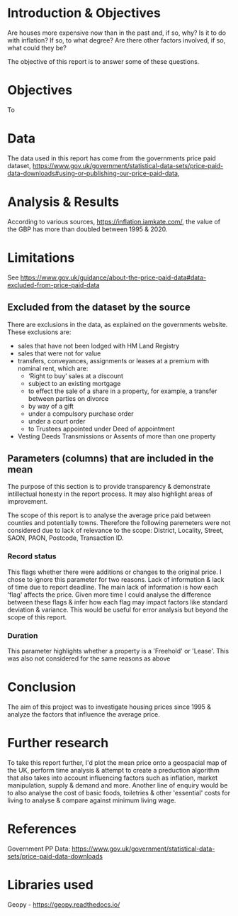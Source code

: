 # Introduction & Objectives
Are houses more expensive now than in the past and, if so, why? Is it to do with inflation? If so, to what degree? Are there other factors involved, if so, what could they be?

The objective of this report is to answer some of these questions.



# Objectives
To

# Data
The data used in this report has come from the governments price paid dataset, https://www.gov.uk/government/statistical-data-sets/price-paid-data-downloads#using-or-publishing-our-price-paid-data,

# Analysis & Results
According to various sources, https://inflation.iamkate.com/, the value of the GBP has more than doubled between 1995 & 2020. 



# Limitations
See https://www.gov.uk/guidance/about-the-price-paid-data#data-excluded-from-price-paid-data

## Excluded from the dataset by the source
There are exclusions in the data, as explained on the governments website. These exclusions are:

* sales that have not been lodged with HM Land Registry
* sales that were not for value
* transfers, conveyances, assignments or leases at a premium with nominal rent, which are:
    * ‘Right to buy’ sales at a discount
    * subject to an existing mortgage
    * to effect the sale of a share in a property, for example, a transfer between parties on divorce
    * by way of a gift
    * under a compulsory purchase order
    * under a court order
    * to Trustees appointed under Deed of appointment
* Vesting Deeds Transmissions or Assents of more than one property


## Parameters (columns) that are included in the mean
The purpose of this section is to provide transparency & demonstrate intillectual honesty in the report process. It may also highlight areas of improvement.

The scope of this report is to analyse the average price paid between counties and potentially towns. Therefore the following paremeters were not considered due to lack of relevance to the scope:
District, Locality, Street, SAON, PAON, Postcode, Transaction ID.

### Record status
This flags whether there were additions or changes to the original price. I chose to ignore this parameter for two reasons. Lack of information & lack of time due to report deadline. The main lack of information is how each 'flag' affects the price. Given more time I could analyse the difference between these flags & infer how each flag may impact factors like standard deviation & variance. This would be useful for error analysis but beyond the scope of this report.

### Duration
This parameter highlights whether a property is a 'Freehold' or 'Lease'. This was also not considered for the same reasons as above

# Conclusion
The aim of this project was to investigate housing prices since 1995 & analyze the factors that influence the average price.

# Further research
To take this report further, I'd plot the mean price onto a geospacial map of the UK, perform time analysis & attempt to create a preduction algorithm that also takes into account influencing factors such as inflation, market manipulation, supply & demand and more. Another line of enquiry would be to also analyse the cost of basic foods, toiletries & other 'essential' costs for living to analyse & compare against minimum living wage.

# References
Government PP Data: https://www.gov.uk/government/statistical-data-sets/price-paid-data-downloads

# Libraries used
Geopy - https://geopy.readthedocs.io/

